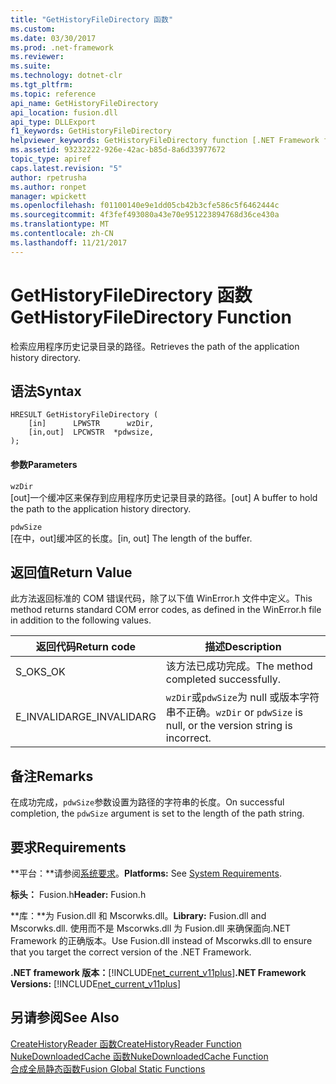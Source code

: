 ```yaml
---
title: "GetHistoryFileDirectory 函数"
ms.custom: 
ms.date: 03/30/2017
ms.prod: .net-framework
ms.reviewer: 
ms.suite: 
ms.technology: dotnet-clr
ms.tgt_pltfrm: 
ms.topic: reference
api_name: GetHistoryFileDirectory
api_location: fusion.dll
api_type: DLLExport
f1_keywords: GetHistoryFileDirectory
helpviewer_keywords: GetHistoryFileDirectory function [.NET Framework fusion]
ms.assetid: 93232222-926e-42ac-b85d-8a6d33977672
topic_type: apiref
caps.latest.revision: "5"
author: rpetrusha
ms.author: ronpet
manager: wpickett
ms.openlocfilehash: f01100140e9e1dd05cb42b3cfe586c5f6462444c
ms.sourcegitcommit: 4f3fef493080a43e70e951223894768d36ce430a
ms.translationtype: MT
ms.contentlocale: zh-CN
ms.lasthandoff: 11/21/2017
---
```

# <a name="gethistoryfiledirectory-function"></a><span data-ttu-id="40819-102">GetHistoryFileDirectory 函数</span><span class="sxs-lookup"><span data-stu-id="40819-102">GetHistoryFileDirectory Function</span></span>
<span data-ttu-id="40819-103">检索应用程序历史记录目录的路径。</span><span class="sxs-lookup"><span data-stu-id="40819-103">Retrieves the path of the application history directory.</span></span>  
  
## <a name="syntax"></a><span data-ttu-id="40819-104">语法</span><span class="sxs-lookup"><span data-stu-id="40819-104">Syntax</span></span>  
  
```  
HRESULT GetHistoryFileDirectory (  
    [in]      LPWSTR      wzDir,  
    [in,out]  LPCWSTR  *pdwsize,  
);  
```  
  
#### <a name="parameters"></a><span data-ttu-id="40819-105">参数</span><span class="sxs-lookup"><span data-stu-id="40819-105">Parameters</span></span>  
 `wzDir`  
 <span data-ttu-id="40819-106">[out]一个缓冲区来保存到应用程序历史记录目录的路径。</span><span class="sxs-lookup"><span data-stu-id="40819-106">[out] A buffer to hold the path to the application history directory.</span></span>  
  
 `pdwSize`  
 <span data-ttu-id="40819-107">[在中，out]缓冲区的长度。</span><span class="sxs-lookup"><span data-stu-id="40819-107">[in, out] The length of the buffer.</span></span>  
  
## <a name="return-value"></a><span data-ttu-id="40819-108">返回值</span><span class="sxs-lookup"><span data-stu-id="40819-108">Return Value</span></span>  
 <span data-ttu-id="40819-109">此方法返回标准的 COM 错误代码，除了以下值 WinError.h 文件中定义。</span><span class="sxs-lookup"><span data-stu-id="40819-109">This method returns standard COM error codes, as defined in the WinError.h file in addition to the following values.</span></span>  
  
|<span data-ttu-id="40819-110">返回代码</span><span class="sxs-lookup"><span data-stu-id="40819-110">Return code</span></span>|<span data-ttu-id="40819-111">描述</span><span class="sxs-lookup"><span data-stu-id="40819-111">Description</span></span>|  
|-----------------|-----------------|  
|<span data-ttu-id="40819-112">S_OK</span><span class="sxs-lookup"><span data-stu-id="40819-112">S_OK</span></span>|<span data-ttu-id="40819-113">该方法已成功完成。</span><span class="sxs-lookup"><span data-stu-id="40819-113">The method completed successfully.</span></span>|  
|<span data-ttu-id="40819-114">E_INVALIDARG</span><span class="sxs-lookup"><span data-stu-id="40819-114">E_INVALIDARG</span></span>|<span data-ttu-id="40819-115">`wzDir`或`pdwSize`为 null 或版本字符串不正确。</span><span class="sxs-lookup"><span data-stu-id="40819-115">`wzDir` or `pdwSize` is null, or the version string is incorrect.</span></span>|  
  
## <a name="remarks"></a><span data-ttu-id="40819-116">备注</span><span class="sxs-lookup"><span data-stu-id="40819-116">Remarks</span></span>  
 <span data-ttu-id="40819-117">在成功完成，`pdwSize`参数设置为路径的字符串的长度。</span><span class="sxs-lookup"><span data-stu-id="40819-117">On successful completion, the `pdwSize` argument is set to the length of the path string.</span></span>  
  
## <a name="requirements"></a><span data-ttu-id="40819-118">要求</span><span class="sxs-lookup"><span data-stu-id="40819-118">Requirements</span></span>  
 <span data-ttu-id="40819-119">**平台：**请参阅[系统要求](../../../../docs/framework/get-started/system-requirements.md)。</span><span class="sxs-lookup"><span data-stu-id="40819-119">**Platforms:** See [System Requirements](../../../../docs/framework/get-started/system-requirements.md).</span></span>  
  
 <span data-ttu-id="40819-120">**标头：** Fusion.h</span><span class="sxs-lookup"><span data-stu-id="40819-120">**Header:** Fusion.h</span></span>  
  
 <span data-ttu-id="40819-121">**库：**为 Fusion.dll 和 Mscorwks.dll。</span><span class="sxs-lookup"><span data-stu-id="40819-121">**Library:** Fusion.dll and Mscorwks.dll.</span></span> <span data-ttu-id="40819-122">使用而不是 Mscorwks.dll 为 Fusion.dll 来确保面向.NET Framework 的正确版本。</span><span class="sxs-lookup"><span data-stu-id="40819-122">Use Fusion.dll instead of Mscorwks.dll to ensure that you target the correct version of the .NET Framework.</span></span>  
  
 <span data-ttu-id="40819-123">**.NET framework 版本：**[!INCLUDE[net_current_v11plus](../../../../includes/net-current-v11plus-md.md)]</span><span class="sxs-lookup"><span data-stu-id="40819-123">**.NET Framework Versions:** [!INCLUDE[net_current_v11plus](../../../../includes/net-current-v11plus-md.md)]</span></span>  
  
## <a name="see-also"></a><span data-ttu-id="40819-124">另请参阅</span><span class="sxs-lookup"><span data-stu-id="40819-124">See Also</span></span>  
 [<span data-ttu-id="40819-125">CreateHistoryReader 函数</span><span class="sxs-lookup"><span data-stu-id="40819-125">CreateHistoryReader Function</span></span>](../../../../docs/framework/unmanaged-api/fusion/createhistoryreader-function.md)  
 [<span data-ttu-id="40819-126">NukeDownloadedCache 函数</span><span class="sxs-lookup"><span data-stu-id="40819-126">NukeDownloadedCache Function</span></span>](../../../../docs/framework/unmanaged-api/fusion/nukedownloadedcache-function.md)  
 [<span data-ttu-id="40819-127">合成全局静态函数</span><span class="sxs-lookup"><span data-stu-id="40819-127">Fusion Global Static Functions</span></span>](../../../../docs/framework/unmanaged-api/fusion/fusion-global-static-functions.md)
